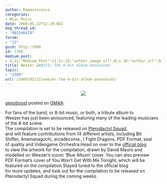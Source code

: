```yaml
---
author: Ramaniscence
categories:
- Misc Music
date: 2009-05-22T12:29:06Z
dsq_thread_id:
- "401546470"
forum:
- "12"
guid: http://880
id: 1768
medium_post:
- O:11:"Medium_Post":11:{s:16:"author_image_url";N;s:10:"author_url";N;s:11:"byline_name";N;s:12:"byline_email";N;s:10:"cross_link";N;s:2:"id";N;s:21:"follower_notification";N;s:7:"license";N;s:14:"publication_id";N;s:6:"status";N;s:3:"url";N;}
title: Weezer &#8211; The 8-bit Album announced
topic:
- "2309"
url: /2009/05/22/weezer-the-8-bit-album-announced/
---
```


<div align="center">
  <img src="images/newsMisc/8bitweezer.png" border="0" />
</div>

<a href="http://twitter.com/genoboost" target="_blank">genoboost</a> posted on <a href="http://gamemusic4all.blogspot.com/2009/05/weezer-8-bit-album-announced.html" target="_blank">GM4A</a>:

<div class="quoted-text">
  For fans of the band, or 8-bit music, or both, a tribute album to<br /> Weezer has just been announced, featuring many of the leading musicians<br /> of the 8-bit scene.
</div>

<div class="quoted-text">
  The compilation is set to be released on <a href="http://www.ptesquad.com/">Pterodactyl Squad</a>,<br /> and will feature contributions from 14 different artists, including Bit<br /> Shifter, Anamanaguchi, arcadecoma., I Fight Dragons, PDF Format, seal<br /> of quality and Videogame Orchestra.Head on over to the <a href="http://www.weezerthe8bitalbum.blogspot.com/">official blog</a><br /> to view the artwork for the compilation, drawn by David Mauro and<br /> modelled on Weezer&#8217;s iconic &#8216;Blue Album&#8217; cover. You can also preview<br /> PDF Format&#8217;s cover of You Won&#8217;t Get With Me Tonight, which will be<br /> featured on the compilation.Stayed tuned to the official blog<br /> for more updates, and look out for the compilation to be released on<br /> Pterodactyl Squad during the coming weeks.</p>
</div>